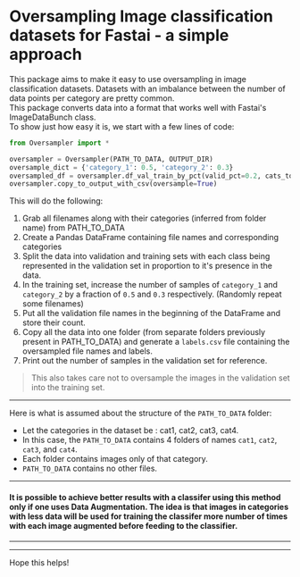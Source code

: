 # Oversampling Image classification datasets for Fastai - a simple approach

This package aims to make it easy to use oversampling in image classification datasets.
Datasets with an imbalance between the number of data points per category are pretty common.<br>
This package converts data into a format that works well with Fastai's ImageDataBunch class.
<br>
To show just how easy it is, we start with a few lines of code:
```python
from Oversampler import *

oversampler = Oversampler(PATH_TO_DATA, OUTPUT_DIR)
oversample_dict = {'category_1': 0.5, 'category_2': 0.3}
oversampled_df = oversampler.df_val_train_by_pct(valid_pct=0.2, cats_to_pct=oversample_dict)
oversampler.copy_to_output_with_csv(oversample=True)
```
This will do the following:
1. Grab all filenames along with their categories (inferred from folder name) from PATH_TO_DATA
2. Create a Pandas DataFrame containing file names and corresponding categories
3. Split the data into validation and training sets with each class being represented in the validation set in proportion to it's presence in the data.
4. In the training set, increase the number of samples of `category_1` and `category_2` by a fraction of `0.5` and `0.3` respectively. (Randomly repeat some filenames)
5. Put all the validation file names in the beginning of the DataFrame and store their count.
6. Copy all the data into one folder (from separate folders previously present in PATH_TO_DATA) and generate a `labels.csv` file containing the oversampled file names and labels.
7. Print out the number of samples in the validation set for reference. <br>

>This also takes care not to oversample the images in the validation set into the training set.  <br>

---
Here is what is assumed about the structure of the `PATH_TO_DATA` folder:<br>
- Let the categories in the dataset be : cat1, cat2, cat3, cat4.
- In this case, the `PATH_TO_DATA` contains 4 folders of names `cat1`, `cat2`, `cat3`, and `cat4`.
- Each folder contains images only of that category.
- `PATH_TO_DATA` contains no other files.
---

#### It is possible to achieve better results with a classifer using this method only if one uses Data Augmentation. The idea is that images in categories with less data will be used for training the classifer more number of times with each image augmented before feeding to the classifier.<br>

---
---
Hope this helps!
